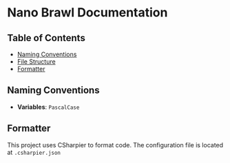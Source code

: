 # Nano Brawl Documentation

## Table of Contents

- [Naming Conventions](#naming-conventions)
- [File Structure](#file-structure)
- [Formatter](#formatter)

## Naming Conventions

- **Variables**: `PascalCase`

## Formatter

This project uses CSharpier to format code. The configuration file is located at `.csharpier.json`
